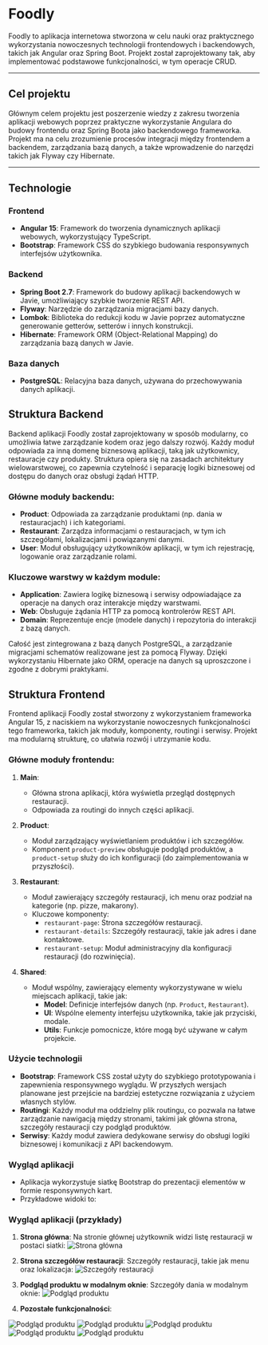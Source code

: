 # Foodly

Foodly to aplikacja internetowa stworzona w celu nauki oraz praktycznego wykorzystania nowoczesnych technologii frontendowych i backendowych, takich jak Angular oraz Spring Boot. Projekt został zaprojektowany tak, aby implementować podstawowe funkcjonalności, w tym operacje CRUD.

---

## Cel projektu

Głównym celem projektu jest poszerzenie wiedzy z zakresu tworzenia aplikacji webowych poprzez praktyczne wykorzystanie Angulara do budowy frontendu oraz Spring Boota jako backendowego frameworka. Projekt ma na celu zrozumienie procesów integracji między frontendem a backendem, zarządzania bazą danych, a także wprowadzenie do narzędzi takich jak Flyway czy Hibernate.

---

## Technologie

### Frontend

- **Angular 15**: Framework do tworzenia dynamicznych aplikacji webowych, wykorzystujący TypeScript.
- **Bootstrap**: Framework CSS do szybkiego budowania responsywnych interfejsów użytkownika.

### Backend

- **Spring Boot 2.7**: Framework do budowy aplikacji backendowych w Javie, umożliwiający szybkie tworzenie REST API.
- **Flyway**: Narzędzie do zarządzania migracjami bazy danych.
- **Lombok**: Biblioteka do redukcji kodu w Javie poprzez automatyczne generowanie getterów, setterów i innych konstrukcji.
- **Hibernate**: Framework ORM (Object-Relational Mapping) do zarządzania bazą danych w Javie.

### Baza danych

- **PostgreSQL**: Relacyjna baza danych, używana do przechowywania danych aplikacji.

## Struktura Backend

Backend aplikacji Foodly został zaprojektowany w sposób modularny, co umożliwia łatwe zarządzanie kodem oraz jego dalszy rozwój. Każdy moduł odpowiada za inną domenę biznesową aplikacji, taką jak użytkownicy, restauracje czy produkty. Struktura opiera się na zasadach architektury wielowarstwowej, co zapewnia czytelność i separację logiki biznesowej od dostępu do danych oraz obsługi żądań HTTP.

### Główne moduły backendu:

- **Product**: Odpowiada za zarządzanie produktami (np. dania w restauracjach) i ich kategoriami.
- **Restaurant**: Zarządza informacjami o restauracjach, w tym ich szczegółami, lokalizacjami i powiązanymi danymi.
- **User**: Moduł obsługujący użytkowników aplikacji, w tym ich rejestrację, logowanie oraz zarządzanie rolami.

### Kluczowe warstwy w każdym module:

- **Application**: Zawiera logikę biznesową i serwisy odpowiadające za operacje na danych oraz interakcje między warstwami.
- **Web**: Obsługuje żądania HTTP za pomocą kontrolerów REST API.
- **Domain**: Reprezentuje encje (modele danych) i repozytoria do interakcji z bazą danych.

Całość jest zintegrowana z bazą danych PostgreSQL, a zarządzanie migracjami schematów realizowane jest za pomocą Flyway. Dzięki wykorzystaniu Hibernate jako ORM, operacje na danych są uproszczone i zgodne z dobrymi praktykami.

## Struktura Frontend

Frontend aplikacji Foodly został stworzony z wykorzystaniem frameworka Angular 15, z naciskiem na wykorzystanie nowoczesnych funkcjonalności tego frameworka, takich jak moduły, komponenty, routingi i serwisy. Projekt ma modularną strukturę, co ułatwia rozwój i utrzymanie kodu.

### Główne moduły frontendu:

1. **Main**:

   - Główna strona aplikacji, która wyświetla przegląd dostępnych restauracji.
   - Odpowiada za routingi do innych części aplikacji.

2. **Product**:

   - Moduł zarządzający wyświetlaniem produktów i ich szczegółów.
   - Komponent `product-preview` obsługuje podgląd produktów, a `product-setup` służy do ich konfiguracji (do zaimplementowania w przyszłości).

3. **Restaurant**:

   - Moduł zawierający szczegóły restauracji, ich menu oraz podział na kategorie (np. pizze, makarony).
   - Kluczowe komponenty:
     - `restaurant-page`: Strona szczegółów restauracji.
     - `restaurant-details`: Szczegóły restauracji, takie jak adres i dane kontaktowe.
     - `restaurant-setup`: Moduł administracyjny dla konfiguracji restauracji (do rozwinięcia).

4. **Shared**:
   - Moduł wspólny, zawierający elementy wykorzystywane w wielu miejscach aplikacji, takie jak:
     - **Model**: Definicje interfejsów danych (np. `Product`, `Restaurant`).
     - **UI**: Wspólne elementy interfejsu użytkownika, takie jak przyciski, modale.
     - **Utils**: Funkcje pomocnicze, które mogą być używane w całym projekcie.

### Użycie technologii

- **Bootstrap**: Framework CSS został użyty do szybkiego prototypowania i zapewnienia responsywnego wyglądu. W przyszłych wersjach planowane jest przejście na bardziej estetyczne rozwiązania z użyciem własnych stylów.
- **Routingi**: Każdy moduł ma oddzielny plik routingu, co pozwala na łatwe zarządzanie nawigacją między stronami, takimi jak główna strona, szczegóły restauracji czy podgląd produktów.
- **Serwisy**: Każdy moduł zawiera dedykowane serwisy do obsługi logiki biznesowej i komunikacji z API backendowym.

### Wygląd aplikacji

- Aplikacja wykorzystuje siatkę Bootstrap do prezentacji elementów w formie responsywnych kart.
- Przykładowe widoki to:

### Wygląd aplikacji (przykłady)

1. **Strona główna**:
   Na stronie głównej użytkownik widzi listę restauracji w postaci siatki:
   ![Strona główna](../foodly/images/image1.png "Strona główna aplikacji")

2. **Strona szczegółów restauracji**:
   Szczegóły restauracji, takie jak menu oraz lokalizacja:
   ![Szczegóły restauracji](../foodly/images/image2.png "Strona restauracji")

3. **Podgląd produktu w modalnym oknie**:
   Szczegóły dania w modalnym oknie:
   ![Podgląd produktu](../foodly/images/image3.png "Modal - podgląd produktu")
4. **Pozostałe funkcjonalności**:

![Podgląd produktu](../foodly/images/image4.png ".")
![Podgląd produktu](../foodly/images/image5.png ".")
![Podgląd produktu](../foodly/images/image6.png ".")
![Podgląd produktu](../foodly/images/image7.png ".")
![Podgląd produktu](../foodly/images/image8.png ".")
